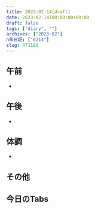 ```yaml
---
title: 2023-02-14[draft]
date: 2023-02-14T00:00:00+09:00
draft: false
tags: ["diary", ""]
archives: ["2023-02"]
n年日記: ["0214"]
slug: 471189
---
```

## 午前
- 
## 午後
- 
## 体調
- 
## その他
## 今日のTabs